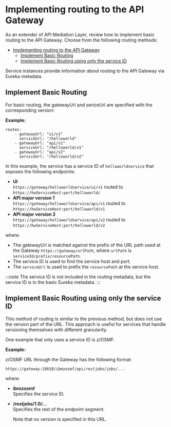 # Implementing routing to the API Gateway

As an extender of API Mediation Layer, review how to implement basic routing to the API Gateway. Choose from the following routing methods:

- [Implementing routing to the API Gateway](#implementing-routing-to-the-api-gateway)
  - [Implement Basic Routing](#implement-basic-routing)
  - [Implement Basic Routing using only the service ID](#implement-basic-routing-using-only-the-service-id)


Service instances provide information about routing to the API Gateway via Eureka metadata.

## Implement Basic Routing

For basic routing, the gatewayUrl and sericeUrl are specified with the corresponding version:

**Example:**

    routes:
        - gatewayUrl: "ui/v1"
          serviceUrl: "/helloworld"
        - gatewayUrl: "api/v1"
          serviceUrl: "/helloworld/v1"
        - gatewayUrl: "api/v2"
          serviceUrl: "/helloworld/v2"

In this example, the service has a service ID of `helloworldservice` that exposes the following endpoints:

* **UI**  
 `https://gateway/helloworldservice/ui/v1` routed to `https://hwServiceHost:port/helloworld/`
* **API major version 1**  
 `https://gateway/helloworldservice/api/v1` routed to `https://hwServiceHost:port/helloworld/v1`
* **API major version 2**  
  `https://gateway/helloworldservice/api/v2` routed to `https://hwServiceHost:port/helloworld/v2`

where:

* The gatewayUrl is matched against the prefix of the URL path used at the Gateway `https://gateway/urlPath`, where `urlPath` is `serviceId/prefix/resourcePath`.
* The service ID is used to find the service host and port.
* The `serviceUrl` is used to prefix the `resourcePath` at the service host.

:::note
The service ID is not included in the routing metadata, but the service ID is in the basic Eureka metadata.
:::

## Implement Basic Routing using only the service ID

This method of routing is similar to the previous method, but does not use the version part of the URL. This approach is useful for services that handle versioning themselves with different granularity.

One example that only uses a service ID is z/OSMF.

**Example:**

z/OSMF URL through the Gateway has the following format:

 `https://gateway:10010/ibmzosmf/api/restjobs/jobs/...`

where:

* **ibmzosmf**  
Specifies the service ID.

* **/restjobs/1.0/...**  
Specifies the rest of the endpoint segment.

  Note that no version is specified in this URL.
